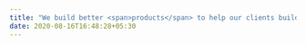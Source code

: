 ```yaml
---
title: "We build better <span>products</span> to help our clients build better <span>companies</span>"
date: 2020-08-16T16:48:28+05:30
---
```

